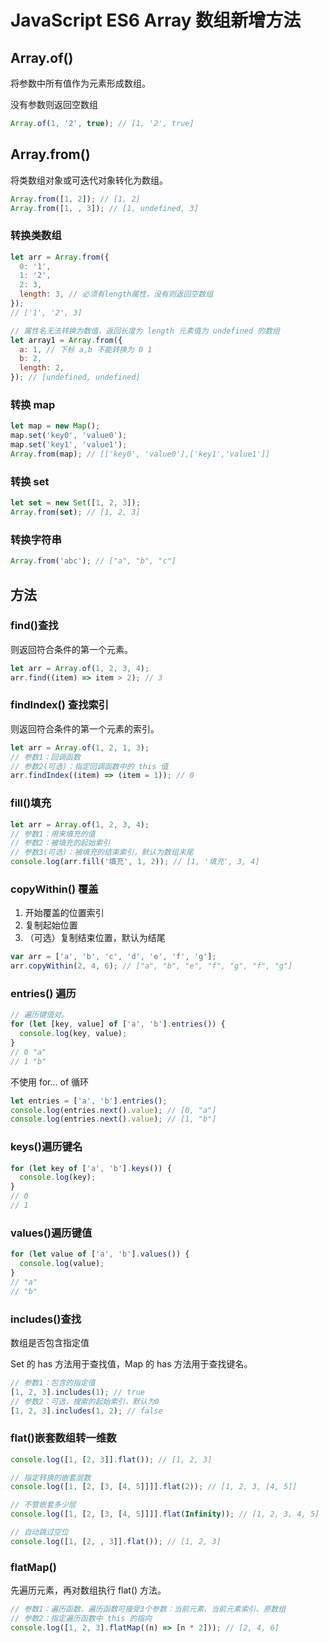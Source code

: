 # JavaScript ES6 Array 数组新增方法

## Array.of()

将参数中所有值作为元素形成数组。

没有参数则返回空数组

```js
Array.of(1, '2', true); // [1, '2', true]
```

## Array.from()

将类数组对象或可迭代对象转化为数组。

```js
Array.from([1, 2]); // [1, 2]
Array.from([1, , 3]); // [1, undefined, 3]
```

### 转换类数组

```js
let arr = Array.from({
  0: '1',
  1: '2',
  2: 3,
  length: 3, // 必须有length属性，没有则返回空数组
});
// ['1', '2', 3]

// 属性名无法转换为数值，返回长度为 length 元素值为 undefined 的数组
let array1 = Array.from({
  a: 1, // 下标 a,b 不能转换为 0 1
  b: 2,
  length: 2,
}); // [undefined, undefined]
```

### 转换 map

```js
let map = new Map();
map.set('key0', 'value0');
map.set('key1', 'value1');
Array.from(map); // [['key0', 'value0'],['key1','value1']]
```

### 转换 set

```js
let set = new Set([1, 2, 3]);
Array.from(set); // [1, 2, 3]
```

### 转换字符串

```js
Array.from('abc'); // ["a", "b", "c"]
```

## 方法

### find()查找

则返回符合条件的第一个元素。

```js
let arr = Array.of(1, 2, 3, 4);
arr.find((item) => item > 2); // 3
```

### findIndex() 查找索引

则返回符合条件的第一个元素的索引。

```js
let arr = Array.of(1, 2, 1, 3);
// 参数1：回调函数
// 参数2(可选)：指定回调函数中的 this 值
arr.findIndex((item) => (item = 1)); // 0
```

### fill()填充

```js
let arr = Array.of(1, 2, 3, 4);
// 参数1：用来填充的值
// 参数2：被填充的起始索引
// 参数3(可选)：被填充的结束索引，默认为数组末尾
console.log(arr.fill('填充', 1, 2)); // [1, '填充', 3, 4]
```

### copyWithin() 覆盖

1. 开始覆盖的位置索引
2. 复制起始位置
3. （可选）复制结束位置，默认为结尾

```js
var arr = ['a', 'b', 'c', 'd', 'e', 'f', 'g'];
arr.copyWithin(2, 4, 6); // ["a", "b", "e", "f", "g", "f", "g"]
```

### entries() 遍历

```js
// 遍历键值对。
for (let [key, value] of ['a', 'b'].entries()) {
  console.log(key, value);
}
// 0 "a"
// 1 "b"
```

不使用 for... of 循环

```js
let entries = ['a', 'b'].entries();
console.log(entries.next().value); // [0, "a"]
console.log(entries.next().value); // [1, "b"]
```

### keys()遍历键名

```js
for (let key of ['a', 'b'].keys()) {
  console.log(key);
}
// 0
// 1
```

### values()遍历键值

```js
for (let value of ['a', 'b'].values()) {
  console.log(value);
}
// "a"
// "b"
```

### includes()查找

数组是否包含指定值

Set 的 has 方法用于查找值，Map 的 has 方法用于查找键名。

```js
// 参数1：包含的指定值
[1, 2, 3].includes(1); // true
// 参数2：可选，搜索的起始索引，默认为0
[1, 2, 3].includes(1, 2); // false
```

### flat()嵌套数组转一维数

```js
console.log([1, [2, 3]].flat()); // [1, 2, 3]

// 指定转换的嵌套层数
console.log([1, [2, [3, [4, 5]]]].flat(2)); // [1, 2, 3, [4, 5]]

// 不管嵌套多少层
console.log([1, [2, [3, [4, 5]]]].flat(Infinity)); // [1, 2, 3, 4, 5]

// 自动跳过空位
console.log([1, [2, , 3]].flat()); // [1, 2, 3]
```

### flatMap()

先遍历元素，再对数组执行 flat() 方法。

```js
// 参数1：遍历函数，遍历函数可接受3个参数：当前元素、当前元素索引、原数组
// 参数2：指定遍历函数中 this 的指向
console.log([1, 2, 3].flatMap((n) => [n * 2])); // [2, 4, 6]
```
